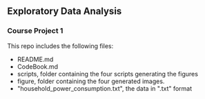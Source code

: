 ## Exploratory Data Analysis
### Course Project 1

This repo includes the following files:

* README.md
* CodeBook.md
* scripts, folder containing the four scripts generating the figures
* figure, folder containing the four generated images.
* "household_power_consumption.txt", the data in ".txt" format